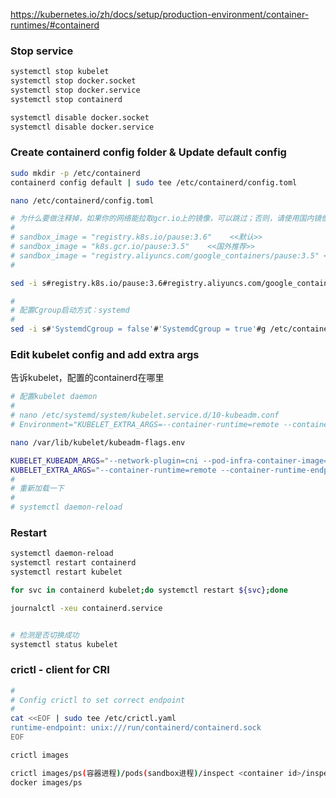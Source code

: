 https://kubernetes.io/zh/docs/setup/production-environment/container-runtimes/#containerd

### Stop service

```sh
systemctl stop kubelet
systemctl stop docker.socket
systemctl stop docker.service
systemctl stop containerd

systemctl disable docker.socket
systemctl disable docker.service
```

### Create containerd config folder & Update default config


```sh
sudo mkdir -p /etc/containerd
containerd config default | sudo tee /etc/containerd/config.toml

nano /etc/containerd/config.toml

# 为什么要做注释掉，如果你的网络能拉取gcr.io上的镜像，可以跳过；否则，请使用国内镜像
#
# sandbox_image = "registry.k8s.io/pause:3.6"    <<默认>>
# sandbox_image = "k8s.gcr.io/pause:3.5"    <<国外推荐>>
# sandbox_image = "registry.aliyuncs.com/google_containers/pause:3.5" <<国内推荐>>
#

sed -i s#registry.k8s.io/pause:3.6#registry.aliyuncs.com/google_containers/pause:3.5#g /etc/containerd/config.toml

#
# 配置Cgroup启动方式：systemd
#
sed -i s#'SystemdCgroup = false'#'SystemdCgroup = true'#g /etc/containerd/config.toml
```

### Edit kubelet config and add extra args
告诉kubelet，配置的containerd在哪里

```sh
# 配置kubelet daemon
#
# nano /etc/systemd/system/kubelet.service.d/10-kubeadm.conf
# Environment="KUBELET_EXTRA_ARGS=--container-runtime=remote --container-runtime-endpoint=unix:///run/containerd/containerd.sock --pod-infra-container-image=registry.aliyuncs.com/google_containers/pause:3.5"

nano /var/lib/kubelet/kubeadm-flags.env

KUBELET_KUBEADM_ARGS="--network-plugin=cni --pod-infra-container-image=registry.aliyuncs.com/google_containers/pause:3.5"
KUBELET_EXTRA_ARGS="--container-runtime=remote --container-runtime-endpoint=unix:///run/containerd/containerd.sock"
#
# 重新加载一下
#
# systemctl daemon-reload
```

### Restart

```sh
systemctl daemon-reload
systemctl restart containerd
systemctl restart kubelet

for svc in containerd kubelet;do systemctl restart ${svc};done

journalctl -xeu containerd.service


# 检测是否切换成功
systemctl status kubelet

```
### crictl - client for CRI
```sh
#
# Config crictl to set correct endpoint
#
cat <<EOF | sudo tee /etc/crictl.yaml
runtime-endpoint: unix:///run/containerd/containerd.sock
EOF

crictl images

crictl images/ps(容器进程)/pods(sandbox进程)/inspect <container id>/inspectp <pod id>/inspecti <image id>
docker images/ps
``````